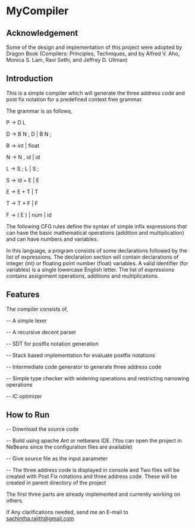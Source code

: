 MyCompiler
==========

Acknowledgement
---------------

Some of the design and implementation of this project were adopted by Dragon Book (Compilers: Principles, Techniques, and by Alfred V. Aho, Monica S. Lam, Ravi Sethi, and Jeffrey D. Ullman)

Introduction
------------

This is a simple compiler which will generate the three address code and post fix notation for a predefined context 
free grammar. 

The grammar is as follows,

  P → D L
  
  D → B N ; D | B N ;
  
  B → int | float
  
  N → N , id | id
  
  L → S ; L | S ;
  
  S → id = E | E
  
  E → E + T | T
  
  T → T × F | F
  
  F → ( E ) | num | id
  
  
The following CFG rules define the syntax of simple infix expressions that can have the basic mathematical operations 
(addition and multiplication) and can have numbers and variables.

In this language, a program consists of some declarations followed by the list of expressions. The declaration section 
will contain declarations of integer (int) or floating point number (float) variables. A valid identifier (for variables)
is a single lowercase English letter. The list of expressions contains assignment operations, additions and 
multiplications.


Features
--------

The compiler consists of,

-- A simple lexer

-- A recursive decent parser

-- SDT for postfix notation generation

-- Stack based implementation for evaluate postfix notations

-- Intermediate code generator to generate three address code

-- Simple type checker with widening operations and restricting narrowing operations

-- IC optimizer

How to Run
----------

-- Download the source code

-- Build using apache Ant or netbeans IDE. (You can open the project in NeBeans since the configuration files are          available)

-- Give source file as the input parameter

-- The three address code is displayed in console and Two files will be created with Post Fix notations and three          address code. These will be created in parent directory of the project


The first three parts are already implemented and currently working on others.

If Any clarifications needed, send me an E-mail to sachintha.rajith@gmail.com
